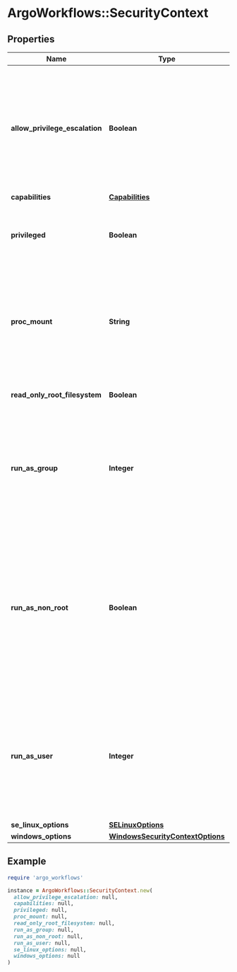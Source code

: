 # ArgoWorkflows::SecurityContext

## Properties

| Name | Type | Description | Notes |
| ---- | ---- | ----------- | ----- |
| **allow_privilege_escalation** | **Boolean** | AllowPrivilegeEscalation controls whether a process can gain more privileges than its parent process. This bool directly controls if the no_new_privs flag will be set on the container process. AllowPrivilegeEscalation is true always when the container is: 1) run as Privileged 2) has CAP_SYS_ADMIN | [optional] |
| **capabilities** | [**Capabilities**](Capabilities.md) |  | [optional] |
| **privileged** | **Boolean** | Run container in privileged mode. Processes in privileged containers are essentially equivalent to root on the host. Defaults to false. | [optional] |
| **proc_mount** | **String** | procMount denotes the type of proc mount to use for the containers. The default is DefaultProcMount which uses the container runtime defaults for readonly paths and masked paths. This requires the ProcMountType feature flag to be enabled. | [optional] |
| **read_only_root_filesystem** | **Boolean** | Whether this container has a read-only root filesystem. Default is false. | [optional] |
| **run_as_group** | **Integer** | The GID to run the entrypoint of the container process. Uses runtime default if unset. May also be set in PodSecurityContext.  If set in both SecurityContext and PodSecurityContext, the value specified in SecurityContext takes precedence. | [optional] |
| **run_as_non_root** | **Boolean** | Indicates that the container must run as a non-root user. If true, the Kubelet will validate the image at runtime to ensure that it does not run as UID 0 (root) and fail to start the container if it does. If unset or false, no such validation will be performed. May also be set in PodSecurityContext.  If set in both SecurityContext and PodSecurityContext, the value specified in SecurityContext takes precedence. | [optional] |
| **run_as_user** | **Integer** | The UID to run the entrypoint of the container process. Defaults to user specified in image metadata if unspecified. May also be set in PodSecurityContext.  If set in both SecurityContext and PodSecurityContext, the value specified in SecurityContext takes precedence. | [optional] |
| **se_linux_options** | [**SELinuxOptions**](SELinuxOptions.md) |  | [optional] |
| **windows_options** | [**WindowsSecurityContextOptions**](WindowsSecurityContextOptions.md) |  | [optional] |

## Example

```ruby
require 'argo_workflows'

instance = ArgoWorkflows::SecurityContext.new(
  allow_privilege_escalation: null,
  capabilities: null,
  privileged: null,
  proc_mount: null,
  read_only_root_filesystem: null,
  run_as_group: null,
  run_as_non_root: null,
  run_as_user: null,
  se_linux_options: null,
  windows_options: null
)
```

